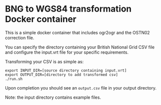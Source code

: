 # BNG to WGS84 transformation Docker container #

This is a simple docker container that includes ogr2ogr and the OSTN02 correction
file.

You can specify the directory containing your British National Grid CSV file
and configure the input.vrt file for your specific requirements.

Transforming your CSV is as simple as:

```
export INPUT_DIR=[source directory containing input.vrt]
export OUTPUT_DIR=[directory to add transformed csv]
./run.sh
```

Upon completion you should see an `output.csv` file in your output directory.

Note: the input directory contains example files.

